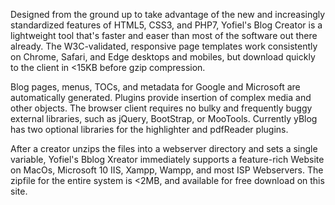 Designed from the ground up to take advantage of the new and increasingly standardized features of HTML5, CSS3, and PHP7, Yofiel's Blog Creator is a lightweight tool that's faster and easer than most of the software out there already.  The W3C-validated, responsive page templates work consistently on Chrome, Safari, and Edge desktops and mobiles, but download quickly to the client in <15KB before gzip compression.

Blog pages, menus, TOCs, and metadata for Google and Microsoft are automatically generated. Plugins provide insertion of complex media and other objects. The browser client requires no bulky and frequently buggy external libraries, such as jQuery, BootStrap, or MooTools. Currently yBlog has two optional libraries for the highlighter and pdfReader plugins. 

After a creator unzips the files into a webserver directory and sets a single variable, Yofiel's Bblog Xreator immediately supports a feature-rich Website on MacOs, Microsoft 10 IIS, Xampp, Wampp, and most ISP Webservers. The zipfile for the entire system is <2MB, and available for free download on this site.
